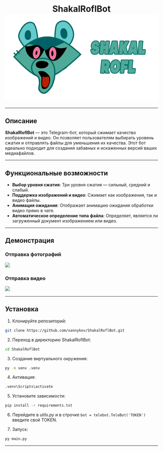 <div align="center">
    <h1> ShakalRoflBot
    <br>
    <img src="https://github.com/xannykov/ShakalRoflBot/blob/main/demonstration/ShakalRoflBot.png"/>
</div>

___
## Описание
**ShakalRoflBot** — это Telegram-бот, который сжимает качество изображений и видео. Он позволяет пользователям выбирать уровень сжатия и отправлять файлы для уменьшения их качества. Этот бот идеально подходит для создания забавных и искаженных версий ваших медиафайлов.
___
## Функциональные возможности

* **Выбор уровня сжатия**: Три уровня сжатия — сильный, средний и слабый.
* **Поддержка изображений и видео**: Сжимает как изображения, так и видео файлы.
* **Анимация ожидания**: Отображает анимацию ожидания обработки видео прямо в чате.
* **Автоматическое определение типа файла**: Определяет, является ли загруженный документ изображением или видео.
___
## Демонстрация

### Отправка фотографий
<img src="https://github.com/xannykov/ShakalRoflBot/blob/main/demonstration/demonstration_1.gif"/>

### Отправка видео
<img src="https://github.com/xannykov/ShakalRoflBot/blob/main/demonstration/demonstration_2.gif"/>

___
## Установка

1. Клонируйте репозиторий:

  ```sh
  git clone https://github.com/xannykov/ShakalRoflBot.git
  ```

2. Переход в директорию ShakalRoflBot:

  ```sh
  cd ShakalRoflBot
  ```

3. Создание виртуального окружения:

  ```sh
  py -m venv .venv
  ```

4. Активация:
  ```sh
  .venv\Scripts\activate
  ```
5. Установите зависимости:

  ```sh
  pip install -r requirements.txt
  ```

6. Перейдите в *utils.py* и в строчке ```bot = telebot.TeleBot('TOKEN')``` введите свой TOKEN.

7. Запуск:
   
  ```sh
  py main.py
  ```
___
